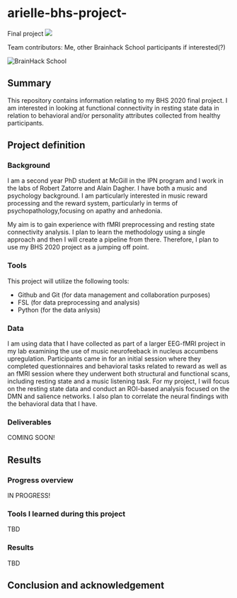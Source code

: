 # arielle-bhs-project-
Final project 
[![](https://img.shields.io/badge/Visit-our%20project%20page-ff69b4)](https://https://github.com/brainhack-school2020/arielle-bhs-project-)

Team contributors: Me, other Brainhack School participants if interested(?)

![BrainHack School](bhs2020.png)

## Summary 

This repository contains information relating to my BHS 2020 final project. I am interested in looking at functional connectivity in resting state data in relation to behavioral and/or personality attributes collected from healthy participants. 

## Project definition 

### Background

I am a second year PhD student at McGill in the IPN program and I work in the labs of Robert Zatorre and Alain Dagher. I have both a music and psychology background. I am particularly interested in music reward processing and the reward system, particularly in terms of psychopathology,focusing on apathy and anhedonia. 

My aim is to gain experience with fMRI preprocessing and resting state connectivity analysis. I plan to learn the methodology using a single approach and then I will create a pipeline from there. Therefore, I plan to use my BHS 2020 project as a jumping off point.

### Tools 

This project will utilize the following tools: 
 * Github and Git (for data management and collaboration purposes)
 * FSL (for data preprocessing and analysis)
 * Python (for the data anlysis)
 
### Data 

I am using data that I have collected as part of a larger EEG-fMRI project in my lab examining the use of music neurofeeback in nucleus accumbens upregulation. Participants came in for an initial session where they completed questionnaires and behavioral tasks related to reward as well as an fMRI session where they underwent both structural and functional scans, including resting state and a music listening task. For my project, I will focus on the resting state data and conduct an ROI-based analysis focused on the DMN and salience networks. I also plan to correlate the neural findings with the behavioral data that I have.

### Deliverables
COMING SOON! 

## Results 

### Progress overview

IN PROGRESS! 


### Tools I learned during this project
TBD
 
### Results 
TBD
 
 
## Conclusion and acknowledgement
